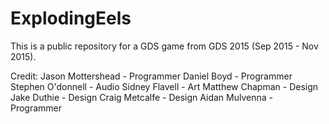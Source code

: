 # ExplodingEels
This is a public repository for a GDS game from GDS 2015 (Sep 2015 - Nov 2015).

Credit:
Jason Mottershead - Programmer
Daniel Boyd - Programmer
Stephen O'donnell - Audio
Sidney Flavell - Art
Matthew Chapman - Design
Jake Duthie - Design
Craig Metcalfe - Design
Aidan Mulvenna - Programmer
